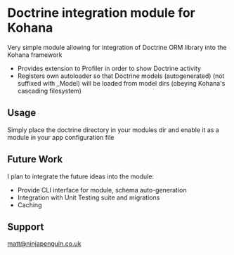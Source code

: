 Doctrine integration module for Kohana
======================================

Very simple module allowing for integration of Doctrine ORM library into the Kohana framework

 + Provides extension to Profiler in order to show Doctrine activity
 + Registers own autoloader so that Doctrine models (autogenerated) (not suffixed with _Model) will be loaded from model dirs (obeying Kohana's cascading filesystem)
 
Usage
-----

Simply place the doctrine directory in your modules dir and enable it as a module in your app configuration file

Future Work
-----------
I plan to integrate the future ideas into the module:

 + Provide CLI interface for module, schema auto-generation
 + Integration with Unit Testing suite and migrations
 + Caching
 
Support
-------

matt@ninjapenguin.co.uk